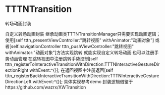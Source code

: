 # TTTNTransition
转场动画封装

自定义转场动画封装
继承动画类TTTNTransitionManager只需要实现动画逻辑；
使用[self tttn_presentViewController:"跳转视图" withAnimator:"动画对象"]
或者[self.navigationController tttn_pushViewController:"跳转视图" withAnimator:"动画对象"]方法实现跳转
就能实现自定义转场动画
也可以注册手势动画管理
在跳转视图中注册跳转手势控制[self tttn_registerToInteractiveTransitionWithDirection:TTTNInteractiveGestureDirectionRight withEvent:^{}]; 
在返回视图中注册返回[self tttn_registerBackInteractiveTransitionWithDirection:TTTNInteractiveGestureDirectionLeft withEvent:^{}]; 
具体实现参考demo
封装逻辑借鉴于https://github.com/wazrx/XWTransition
